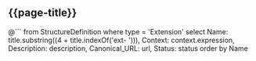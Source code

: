 ## {{page-title}}

@```
	from StructureDefinition
	where type = 'Extension'
	select 
	Name: title.substring((4 + title.indexOf('ext- '))),
	Context: context.expression, 
	Description: description, 
	Canonical_URL: url,
	Status: status
	order by Name
```